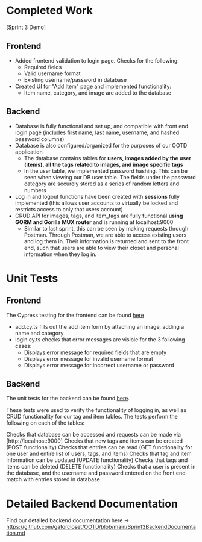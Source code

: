 # Completed Work

[Sprint 3 Demo]

## Frontend
- Added frontend validation to login page. Checks for the following:
  - Required fields
  - Valid username format
  - Existing username/password in database
- Created UI for "Add Item" page and implemented functionality:
  - Item name, category, and image are added to the database

## Backend
- Database is fully functional and set up, and compatible with front end login page (includes first name, last name, username, and hashed password columns)
- Database is also configured/organized for the purposes of our OOTD application
  - The database contains tables for **users, images added by the user (items), all the tags related to images, and image specific tags**
  - In the user table, we implemented password hashing. This can be seen when viewing our DB user table. The fields under the password category are securely stored as a series of random letters and numbers
- Log in and logout functions have been created with **sessions** fully implemented (this allows user accounts to virtually be locked and restricts access to only that users account)
- CRUD API for images, tags, and item_tags are fully functional **using GORM and Gorilla MUX router** and is running at localhost:9000
  - Similar to last sprint, this can be seen by making requests through Postman. Through Postman, we are able to access existing users and log them in. Their information is returned and sent to the front end, such that users are able to view their closet and personal information when they log in.

# Unit Tests

## Frontend
The Cypress testing for the frontend can be found [here](https://github.com/gatorcloset/OOTD/tree/main/cypress/e2e)
- add.cy.ts fills out the add item form by attaching an image, adding a name and category
- login.cy.ts checks that error messages are visible for the 3 following cases:
  - Displays error message for required fields that are empty
  - Displays error message for invalid username format
  - Displays error message for incorrect username or password

## Backend
The unit tests for the backend can be found [here](https://github.com/gatorcloset/OOTD/blob/main/backend/go/src/github.com/user/user_test.go).

These tests were used to verify the functionality of logging in, as well as CRUD functionality for our tag and item tables. The tests perform the following on each of the tables:

Checks that database can be accessed and requests can be made via [http://localhost:9000]
Checks that new tags and items can be created (POST functionality)
Checks that entries can be read (GET functionality for one user and entire list of users, tags, and items)
Checks that tag and item information can be updated (UPDATE functionality)
Checks that tags and items can be deleted (DELETE functionality)
Checks that a user is present in the database, and the username and password entered on the front end match with entries stored in database

# Detailed Backend Documentation
Find our detailed backend documentation here -> https://github.com/gatorcloset/OOTD/blob/main/Sprint3BackendDocumentation.md
